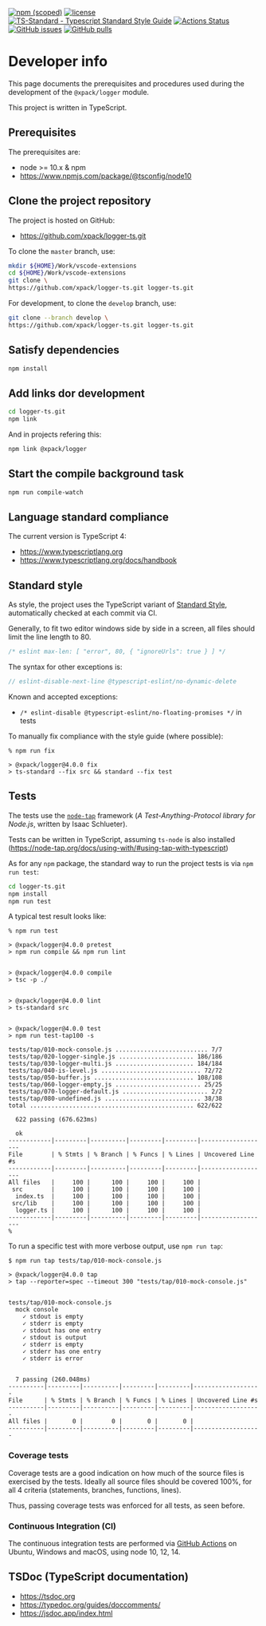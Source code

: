 [![npm (scoped)](https://img.shields.io/npm/v/@xpack/logger.svg)](https://www.npmjs.com/package/@xpack/logger)
[![license](https://img.shields.io/github/license/xpack/logger-ts.svg)](https://github.com/xpack/logger-ts/blob/xpack/LICENSE)
[![TS-Standard - Typescript Standard Style Guide](https://badgen.net/badge/code%20style/ts-standard/blue?icon=typescript)](https://github.com/standard/ts-standard)
[![Actions Status](https://github.com/xpack/logger-ts/workflows/CI%20on%20Push/badge.svg)](https://github.com/xpack/logger-ts/actions)
[![GitHub issues](https://img.shields.io/github/issues/xpack/logger-ts.svg)](https://github.com/xpack/logger-ts/issues/)
[![GitHub pulls](https://img.shields.io/github/issues-pr/xpack/logger-ts.svg)](https://github.com/xpack/logger-ts/pulls)

# Developer info

This page documents the prerequisites and procedures used during the
development of the `@xpack/logger` module.

This project is written in TypeScript.

## Prerequisites

The prerequisites are:

- node >= 10.x & npm
- <https://www.npmjs.com/package/@tsconfig/node10>

## Clone the project repository

The project is hosted on GitHub:

- <https://github.com/xpack/logger-ts.git>

To clone the `master` branch, use:

```sh
mkdir ${HOME}/Work/vscode-extensions
cd ${HOME}/Work/vscode-extensions
git clone \
https://github.com/xpack/logger-ts.git logger-ts.git
```

For development, to clone the `develop` branch, use:

```sh
git clone --branch develop \
https://github.com/xpack/logger-ts.git logger-ts.git
```

## Satisfy dependencies

```sh
npm install
```

## Add links dor development

```sh
cd logger-ts.git
npm link
```

And in projects refering this:

```sh
npm link @xpack/logger
```

## Start the compile background task

```sh
npm run compile-watch
```

## Language standard compliance

The current version is TypeScript 4:

- <https://www.typescriptlang.org>
- <https://www.typescriptlang.org/docs/handbook>

## Standard style

As style, the project uses the TypeScript variant of
[Standard Style](https://standardjs.com/#typescript),
automatically checked at each commit via CI.

Generally, to fit two editor windows side by side in a screen,
all files should limit the line length to 80.

```js
/* eslint max-len: [ "error", 80, { "ignoreUrls": true } ] */
```

The syntax for other exceptions is:

```js
// eslint-disable-next-line @typescript-eslint/no-dynamic-delete
```

Known and accepted exceptions:

- `/* eslint-disable @typescript-eslint/no-floating-promises */` in tests

To manually fix compliance with the style guide (where possible):

```console
% npm run fix

> @xpack/logger@4.0.0 fix
> ts-standard --fix src && standard --fix test

```

## Tests

The tests use the [`node-tap`](http://www.node-tap.org) framework
(_A Test-Anything-Protocol library for Node.js_, written by Isaac Schlueter).

Tests can be written in TypeScript, assuming `ts-node` is also installed
(<https://node-tap.org/docs/using-with/#using-tap-with-typescript>)

As for any `npm` package, the standard way to run the project tests is via
`npm run test`:

```sh
cd logger-ts.git
npm install
npm run test
```

A typical test result looks like:

```console
% npm run test

> @xpack/logger@4.0.0 pretest
> npm run compile && npm run lint


> @xpack/logger@4.0.0 compile
> tsc -p ./


> @xpack/logger@4.0.0 lint
> ts-standard src


> @xpack/logger@4.0.0 test
> npm run test-tap100 -s

tests/tap/010-mock-console.js .......................... 7/7
tests/tap/020-logger-single.js ..................... 186/186
tests/tap/030-logger-multi.js ...................... 184/184
tests/tap/040-is-level.js ............................ 72/72
tests/tap/050-buffer.js ............................ 108/108
tests/tap/060-logger-empty.js ........................ 25/25
tests/tap/070-logger-default.js ........................ 2/2
tests/tap/080-undefined.js ........................... 38/38
total .............................................. 622/622

  622 passing (676.623ms)

  ok
------------|---------|----------|---------|---------|-------------------
File        | % Stmts | % Branch | % Funcs | % Lines | Uncovered Line #s 
------------|---------|----------|---------|---------|-------------------
All files   |     100 |      100 |     100 |     100 |                   
 src        |     100 |      100 |     100 |     100 |                   
  index.ts  |     100 |      100 |     100 |     100 |                   
 src/lib    |     100 |      100 |     100 |     100 |                   
  logger.ts |     100 |      100 |     100 |     100 |                   
------------|---------|----------|---------|---------|-------------------
%
```

To run a specific test with more verbose output, use `npm run tap`:

```console
$ npm run tap tests/tap/010-mock-console.js

> @xpack/logger@4.0.0 tap
> tap --reporter=spec --timeout 300 "tests/tap/010-mock-console.js"


tests/tap/010-mock-console.js
  mock console
    ✓ stdout is empty
    ✓ stderr is empty
    ✓ stdout has one entry
    ✓ stdout is output
    ✓ stderr is empty
    ✓ stderr has one entry
    ✓ stderr is error


  7 passing (260.048ms)
----------|---------|----------|---------|---------|-------------------
File      | % Stmts | % Branch | % Funcs | % Lines | Uncovered Line #s 
----------|---------|----------|---------|---------|-------------------
All files |       0 |        0 |       0 |       0 |                   
----------|---------|----------|---------|---------|-------------------
```

### Coverage tests

Coverage tests are a good indication on how much of the source files is
exercised by the tests. Ideally all source files should be covered 100%,
for all 4 criteria (statements, branches, functions, lines).

Thus, passing coverage tests was enforced for all tests, as seen before.

### Continuous Integration (CI)

The continuous integration tests are performed via
[GitHub Actions](https://github.com/features/actions) on Ubuntu,
Windows and macOS, using node 10, 12, 14.

## TSDoc (TypeScript documentation)

- <https://tsdoc.org>
- <https://typedoc.org/guides/doccomments/>
- <https://jsdoc.app/index.html>
